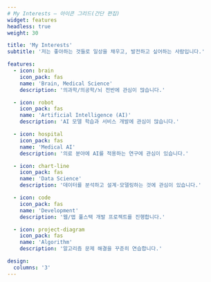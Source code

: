 ```yaml
---
# My Interests — 아이콘 그리드(간단 편집)
widget: features
headless: true
weight: 30

title: 'My Interests'
subtitle: '저는 좋아하는 것들로 일상을 채우고, 발전하고 싶어하는 사람입니다.'

features:
  - icon: brain
    icon_pack: fas
    name: 'Brain, Medical Science'
    description: '의과학/의공학/뇌 전반에 관심이 많습니다.'

  - icon: robot
    icon_pack: fas
    name: 'Artificial Intelligence (AI)'
    description: 'AI 모델 학습과 서비스 개발에 관심이 많습니다.'

  - icon: hospital
    icon_pack: fas
    name: 'Medical AI'
    description: '의료 분야에 AI를 적용하는 연구에 관심이 있습니다.'

  - icon: chart-line
    icon_pack: fas
    name: 'Data Science'
    description: '데이터를 분석하고 설계·모델링하는 것에 관심이 있습니다.'

  - icon: code
    icon_pack: fas
    name: 'Development'
    description: '웹/앱 풀스택 개발 프로젝트를 진행합니다.'

  - icon: project-diagram
    icon_pack: fas
    name: 'Algorithm'
    description: '알고리즘 문제 해결을 꾸준히 연습합니다.'

design:
  columns: '3'
---
```

